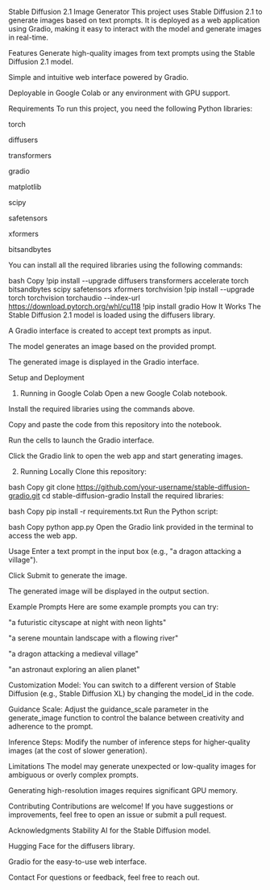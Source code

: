 Stable Diffusion 2.1 Image Generator
This project uses Stable Diffusion 2.1 to generate images based on text prompts. It is deployed as a web application using Gradio, making it easy to interact with the model and generate images in real-time.

Features
Generate high-quality images from text prompts using the Stable Diffusion 2.1 model.

Simple and intuitive web interface powered by Gradio.

Deployable in Google Colab or any environment with GPU support.

Requirements
To run this project, you need the following Python libraries:

torch

diffusers

transformers

gradio

matplotlib

scipy

safetensors

xformers

bitsandbytes

You can install all the required libraries using the following commands:

bash
Copy
!pip install --upgrade diffusers transformers accelerate torch bitsandbytes scipy safetensors xformers torchvision
!pip install --upgrade torch torchvision torchaudio --index-url https://download.pytorch.org/whl/cu118
!pip install gradio
How It Works
The Stable Diffusion 2.1 model is loaded using the diffusers library.

A Gradio interface is created to accept text prompts as input.

The model generates an image based on the provided prompt.

The generated image is displayed in the Gradio interface.

Setup and Deployment
1. Running in Google Colab
Open a new Google Colab notebook.

Install the required libraries using the commands above.

Copy and paste the code from this repository into the notebook.

Run the cells to launch the Gradio interface.

Click the Gradio link to open the web app and start generating images.

2. Running Locally
Clone this repository:

bash
Copy
git clone https://github.com/your-username/stable-diffusion-gradio.git
cd stable-diffusion-gradio
Install the required libraries:

bash
Copy
pip install -r requirements.txt
Run the Python script:

bash
Copy
python app.py
Open the Gradio link provided in the terminal to access the web app.

Usage
Enter a text prompt in the input box (e.g., "a dragon attacking a village").

Click Submit to generate the image.

The generated image will be displayed in the output section.

Example Prompts
Here are some example prompts you can try:

"a futuristic cityscape at night with neon lights"

"a serene mountain landscape with a flowing river"

"a dragon attacking a medieval village"

"an astronaut exploring an alien planet"


Customization
Model: You can switch to a different version of Stable Diffusion (e.g., Stable Diffusion XL) by changing the model_id in the code.

Guidance Scale: Adjust the guidance_scale parameter in the generate_image function to control the balance between creativity and adherence to the prompt.

Inference Steps: Modify the number of inference steps for higher-quality images (at the cost of slower generation).

Limitations
The model may generate unexpected or low-quality images for ambiguous or overly complex prompts.

Generating high-resolution images requires significant GPU memory.

Contributing
Contributions are welcome! If you have suggestions or improvements, feel free to open an issue or submit a pull request.


Acknowledgments
Stability AI for the Stable Diffusion model.

Hugging Face for the diffusers library.

Gradio for the easy-to-use web interface.

Contact
For questions or feedback, feel free to reach out.


